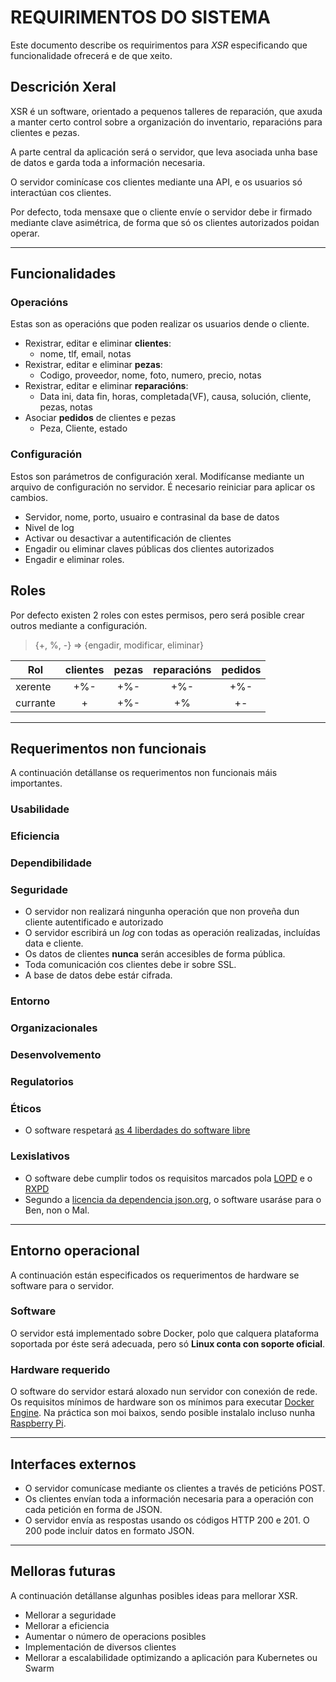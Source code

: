# REQUIRIMENTOS DO SISTEMA
Este documento describe os requirimentos para *XSR* especificando que funcionalidade ofrecerá e de que xeito.

## Descrición Xeral

XSR é un software, orientado a pequenos talleres de reparación, que axuda a manter certo control sobre a organización do inventario, reparacións para clientes e pezas.

A parte central da aplicación será o servidor, que leva asociada unha base de datos e garda toda a información necesaria.

O servidor cominícase cos clientes mediante una API, e os usuarios só interactúan cos clientes.

Por defecto, toda mensaxe que o cliente envíe o servidor debe ir firmado mediante clave asimétrica, de forma que só os clientes autorizados poidan operar.

-----------------------------------------

## Funcionalidades

### Operacións

Estas son as operacións que poden realizar os usuarios dende o cliente.

 * Rexistrar, editar e eliminar **clientes**:
	* nome, tlf, email, notas
 * Rexistrar, editar e eliminar **pezas**:
	* Codigo, proveedor, nome, foto, numero, precio, notas
 * Rexistrar, editar e eliminar **reparacións**:
	* Data ini, data fin, horas, completada(VF), causa, solución, cliente, pezas, notas
 * Asociar **pedidos** de clientes e pezas
	* Peza, Cliente, estado

### Configuración

Estos son parámetros de configuración xeral. Modifícanse mediante un arquivo de configuración no servidor. É necesario reiniciar para aplicar os cambios.

 * Servidor, nome, porto, usuairo e contrasinal da base de datos
 * Nivel de log
 * Activar ou desactivar a autentificación de clientes
 * Engadir ou eliminar claves públicas dos clientes autorizados
 * Engadir e eliminar roles.

## Roles

Por defecto existen 2 roles con estes permisos, pero será posible crear outros mediante a configuración.

> {\+, %, -} => {engadir, modificar, eliminar}

| Rol		| clientes	| pezas	| reparacións	| pedidos |
| --- 		| :---:		| :---:	| :---:			| :---:	|
| xerente	| +%-		| +%-	| +%-			| +%-	|
| currante	| +			| +%-	| +%			| +-	|


-------------------------------

## Requerimentos non funcionais

A continuación detállanse os requerimentos non funcionais máis importantes.

### Usabilidade

### Eficiencia

### Dependibilidade

### Seguridade

 * O servidor non realizará ningunha operación que non proveña dun cliente autentificado e autorizado
 * O servidor escribirá un *log* con todas as operación realizadas, incluídas data e cliente.
 * Os datos de clientes **nunca** serán accesibles de forma pública.
 * Toda comunicación cos clientes debe ir sobre SSL.
 * A base de datos debe estár cifrada.

### Entorno

### Organizacionales

### Desenvolvemento

### Regulatorios

### Éticos

 * O software respetará [as 4 liberdades do software libre](http://www.aeromental.com/2009/08/16/richard-stallman-explica-los-4-niveles-de-libertad-de-un-software-libre/)

### Lexislativos

 * O software debe cumplir todos os requisitos marcados pola [LOPD](https://www.boe.es/boe/dias/2018/12/06/pdfs/BOE-A-2018-16673.pdf) e o [RXPD](https://www.rgpd.es/)
 * Segundo a [licencia da dependencia json.org](https://json.org/license.html), o software usaráse para o Ben, non o Mal.

---------------------------------

## Entorno operacional

A continuación están especificados os requerimentos de hardware se software para o servidor.

### Software

O servidor está implementado sobre Docker, polo que calquera plataforma soportada por éste será adecuada, pero só **Linux conta con soporte oficial**.

### Hardware requerido

O software do servidor estará aloxado nun servidor con conexión de rede. Os requisitos mínimos de hardware son os mínimos para executar [Docker Engine](https://docs.docker.com/engine/install/). Na práctica son moi baixos, sendo posible instalalo incluso nunha [Raspberry Pi](https://www.raspberrypi.org/blog/docker-comes-to-raspberry-pi/).

----------------------------------------

## Interfaces externos

 * O servidor comunícase mediante os clientes a través de peticións POST.
 * Os clientes envían toda a información necesaria para a operación con cada petición en forma de JSON.
 * O servidor envía as respostas usando os códigos HTTP 200 e 201. O 200 pode incluír datos en formato JSON.

-----------------------------------------

## Melloras futuras

A continuación detállanse algunhas posibles ideas para mellorar XSR.

 * Mellorar a seguridade
 * Mellorar a eficiencia
 * Aumentar o número de operacions posibles
 * Implementación de diversos clientes
 * Mellorar a escalabilidade optimizando a aplicación para Kubernetes ou Swarm
